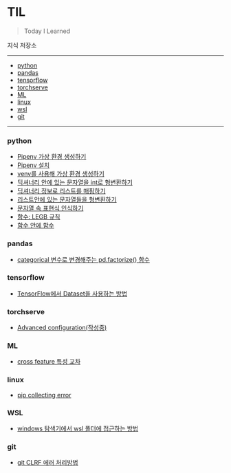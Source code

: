 # TIL



> Today I Learned

지식 저장소

---

* [python](#python)
* [pandas](#pandas)
* [tensorflow](#tensorflow)
* [torchserve](#torchserve)
* [ML](#ML)
* [linux](#linux)
* [wsl](#wsl)
* [git](#git)

---

### python

 - [Pipenv 가상 환경 생성하기](python/pipenv-가상환경-생성하기.md)
 - [Pipenv 설치](python/pipenv-설치하기.md)
 - [venv를 사용해 가상 환경 생성하기](python/venv-가상환경-생성하기.md)
 - [딕셔너리 안에 있는 문자열을 int로 형변환하기](python/딕셔너리-안에-문자열을-형변환.md)
 - [딕셔너리 정보로 리스트를 매핑하기](python/딕셔너리-정보로-리스트를-매핑하기.md)
 - [리스트안에 있는 문자열들을 형변환하기](python/리스트안의-문자열을-형변환.md)
 - [문자열 속 표현식 인식하기](python/문자열-속-표현식-인식.md)
 - [함수: LEGB 규칙](python/함수-LEGE-규칙.md)
 - [함수 안에 함수](python/함수-안에-함수.md)

### pandas

 - [categorical 변수로 변경해주는 pd.factorize() 함수](pandas/categorical-변수로-변경해주는-factorize().md)

### tensorflow

 - [TensorFlow에서 Dataset을 사용하는 방법](tensorflow/TensorFlow에서-Dataset을-사용하는-방법.md)

### torchserve

 - [Advanced configuration(작성중)](torchserve/Advanced-configuration.md)

### ML

 - [cross feature 특성 교차](ML/특성-교차.md)

### linux

 - [pip collecting error](linux/pip-collecting-error.md)

### WSL

 - [windows 탐색기에서 wsl 폴더에 접근하는 방법](wsl/windows탐색기에서-wsl폴더-접근.md)

### git

 - [git CLRF 에러 처리방법](git/git-CRLF-에러-처리방법.md)